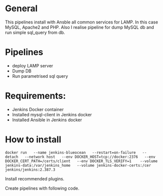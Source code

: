 # General
This pipelines install with Ansble all common services for LAMP. In this case MySQL, Apache2 and PHP. Also I realise pipeline for dump MySQL db and run simple sql_query from db.

# Pipelines
- deploy LAMP server
- Dump DB
- Run parametrised sql query

# Requirements:
- Jenkins Docker container
- Installed mysql-client in Jenkins docker
- Installed Ansible in Jenkins docker

# How to install

```
docker run   --name jenkins-blueocean   --restart=on-failure   --detach   --network host   --env DOCKER_HOST=tcp://docker:2376   --env DOCKER_CERT_PATH=/certs/client   --env DOCKER_TLS_VERIFY=1    --volume jenkins-data:/var/jenkins_home   --volume jenkins-docker-certs:/cer   jenkins/jenkins:2.387.3
```

Install recommended plugins.

Create pipelines with following code.
